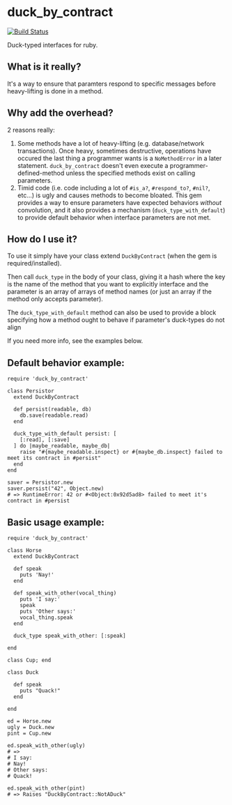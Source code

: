 # duck_by_contract

[![Build Status](https://travis-ci.org/mjgpy3/duck_by_contract.svg?branch=master)](https://travis-ci.org/mjgpy3/duck_by_contract)

Duck-typed interfaces for ruby.

## What is it really?

It's a way to ensure that paramters respond to specific messages before heavy-lifting is done in a method.

## Why add the overhead?

2 reasons really:
 1. Some methods have a lot of heavy-lifting (e.g. database/network transactions). Once heavy, sometimes destructive, operations have occured the last thing a programmer wants is a `NoMethodError` in a later statement. `duck_by_contract` doesn't even execute a programmer-defined-method unless the specified methods exist on calling parameters.
 2. Timid code (i.e. code including a lot of `#is_a?`, `#respond_to?`, `#nil?`, etc...) is ugly and causes methods to become bloated. This gem provides a way to ensure parameters have expected behaviors _without_ convolution, and it also provides a mechanism (`duck_type_with_default`) to provide default behavior when interface parameters are not met.

## How do I use it?

To use it simply have your class extend `DuckByContract` (when the gem is required/installed).

Then call `duck_type` in the body of your class, giving it a hash where the key is the name of the method that you want to explicitly interface and the parameter is an array of arrays of method names (or just an array if the method only accepts parameter).

The `duck_type_with_default` method can also be used to provide a block specifying how a method ought to behave if parameter's duck-types do not align

If you need more info, see the examples below.

## Default behavior example:
```
require 'duck_by_contract'

class Persistor
  extend DuckByContract

  def persist(readable, db)
    db.save(readable.read)
  end

  duck_type_with_default persist: [
    [:read], [:save]
  ] do |maybe_readable, maybe_db|
    raise "#{maybe_readable.inspect} or #{maybe_db.inspect} failed to meet its contract in #persist"
  end
end

saver = Persistor.new
saver.persist("42", Object.new)
# => RuntimeError: 42 or #<Object:0x92d5ad8> failed to meet it's contract in #persist
```

## Basic usage example:
```
require 'duck_by_contract'

class Horse
  extend DuckByContract

  def speak
    puts 'Nay!'
  end

  def speak_with_other(vocal_thing)
    puts 'I say:'
    speak
    puts 'Other says:'
    vocal_thing.speak
  end

  duck_type speak_with_other: [:speak]

end

class Cup; end

class Duck

  def speak
    puts "Quack!"
  end

end

ed = Horse.new
ugly = Duck.new
pint = Cup.new

ed.speak_with_other(ugly)
# =>
# I say:
# Nay!
# Other says:
# Quack!

ed.speak_with_other(pint)
# => Raises "DuckByContract::NotADuck"
```
